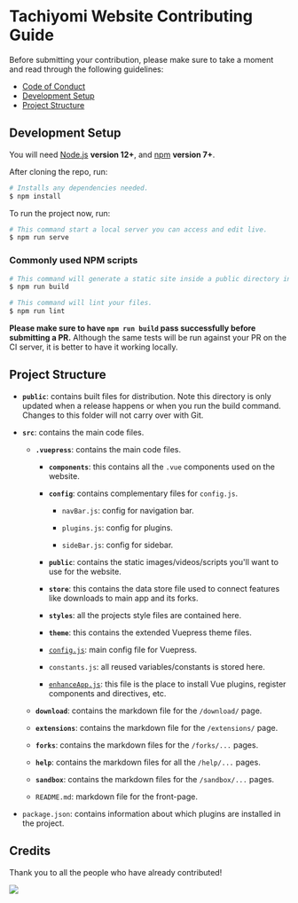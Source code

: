# Tachiyomi Website Contributing Guide

Before submitting your contribution, please make sure to take a moment and read through the following guidelines:

- [Code of Conduct](../CODE_OF_CONDUCT.md)
- [Development Setup](#development-setup)
- [Project Structure](#project-structure)

## Development Setup

You will need [Node.js](http://nodejs.org) **version 12+**, and [npm](https://docs.npmjs.com/try-the-latest-stable-version-of-npm) **version 7+**.

After cloning the repo, run:

``` bash
# Installs any dependencies needed.
$ npm install
```

To run the project now, run:

``` bash
# This command start a local server you can access and edit live.
$ npm run serve
```

### Commonly used NPM scripts

``` bash
# This command will generate a static site inside a public directory in your project.
$ npm run build

# This command will lint your files.
$ npm run lint
```

 **Please make sure to have `npm run build` pass successfully before submitting a PR.** Although the same tests will be run against your PR on the CI server, it is better to have it working locally.

## Project Structure

- **`public`**: contains built files for distribution. Note this directory is only updated when a release happens or when you run the build command. Changes to this folder will not carry over with Git.

- **`src`**: contains the main code files.

  - **`.vuepress`**: contains the main code files.

	- **`components`**: this contains all the `.vue` components used on the website.

    - **`config`**: contains complementary files for `config.js`.

      - `navBar.js`: config for navigation bar.

      - `plugins.js`: config for plugins.

      - `sideBar.js`: config for sidebar.

     - **`public`**: contains the static images/videos/scripts you'll want to use for the website.

     - **`store`**: this contains the data store file used to connect features like downloads to main app and its forks.

     - **`styles`**: all the projects style files are contained here.

     - **`theme`**: this contains the extended Vuepress theme files.

    - [`config.js`](https://vuepress.vuejs.org/guide/basic-config.html#config-file): main config file for Vuepress.

	- `constants.js`: all reused variables/constants is stored here.

	- [`enhanceApp.js`](https://vuepress.vuejs.org/guide/basic-config.html#app-level-enhancements): this file is the place to install Vue plugins, register components and directives, etc.

  - **`download`**: contains the markdown file for the `/download/` page.

  - **`extensions`**: contains the markdown file for the `/extensions/` page.

  - **`forks`**: contains the markdown files for the `/forks/...` pages.

  - **`help`**: contains the markdown files for all the `/help/...` pages.

  - **`sandbox`**: contains the markdown files for the `/sandbox/...` pages.

  - `README.md`: markdown file for the front-page.

- `package.json`: contains information about which plugins are installed in the project.

## Credits

Thank you to all the people who have already contributed!

<a href="https://github.com/tachiyomiorg/website/graphs/contributors">
  <img src="https://contrib.rocks/image?repo=tachiyomiorg/website" />
</a>
